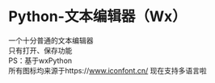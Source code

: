 # Python-文本编辑器（Wx）
一个十分普通的文本编辑器\
只有打开、保存功能\
PS：基于wxPython\
所有图标均来源于https://www.iconfont.cn/
现在支持多语言啦
